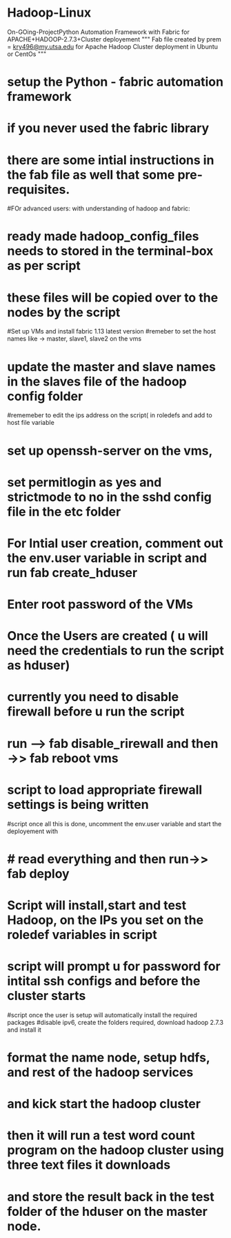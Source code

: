 # Hadoop-Linux
On-GOing-ProjectPython Automation Framework with Fabric for APACHE+HADOOP-2.7.3+Cluster deployement
""" Fab file created by prem = kry496@my.utsa.edu for Apache Hadoop Cluster deployment in Ubuntu or CentOs """
# setup the Python - fabric automation framework
# if you never used the fabric library
# there are some intial instructions in the fab file as well that some pre-requisites.
#FOr advanced users: with understanding of hadoop and fabric:
# ready made hadoop_config_files needs to stored in the terminal-box as per script
# these files will be copied over to the nodes by the script
#Set up VMs and install fabric 1.13 latest version
#remeber to set the host names like -> master, slave1, slave2 on the vms
# update the master and slave names in the slaves file of the hadoop config folder
#rememeber to edit the ips address on the script( in roledefs and add to host file variable
# set up openssh-server on the vms, 
# set permitlogin as yes and strictmode to no in the sshd config file in the etc folder
# For Intial user creation, comment out the env.user variable in script and run fab create_hduser
# Enter root password of the VMs
# Once the Users are created ( u will need the credentials to run the script as hduser)
# currently you need to disable firewall before u run the script
# run  --> fab disable_rirewall and then  ->> fab reboot vms
# script to load appropriate firewall settings is being written
#script once all this is done, uncomment the env.user variable and start the deployement with
# # read everything and then run->> fab deploy
# Script will install,start and test  Hadoop, on the IPs you set on  the roledef variables in script
# script will prompt u for password for intital ssh configs and before the cluster starts
#script once the user is setup will automatically install the required packages
#disable ipv6, create the folders required, download hadoop 2.7.3 and install it
# format the name node, setup hdfs, and rest of the hadoop services
# and kick start the hadoop cluster 
# then it will run a test word count program on the hadoop cluster using three text files it downloads
# and store the result back in the test folder of the hduser on the master node.

